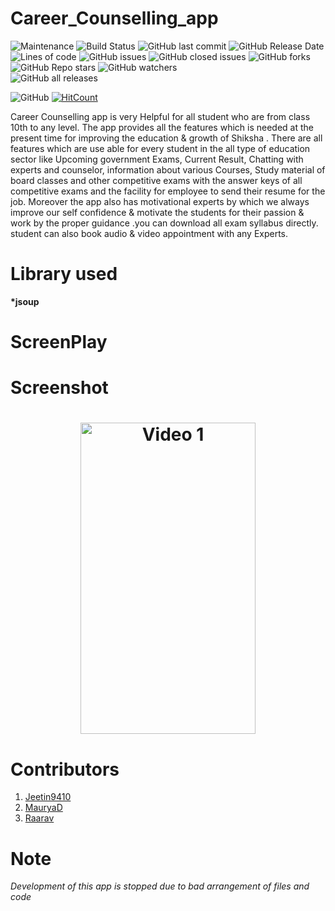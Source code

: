 # Career_Counselling_app


  ![Maintenance](https://img.shields.io/badge/Maintained%3F-No-red.svg)  ![Build Status](https://travis-ci.org/joemccann/dillinger.svg?branch=master)
 ![GitHub last commit](https://img.shields.io/github/last-commit/rawkush/Career_Counselling_app?style=plastic)
 ![GitHub Release Date](https://img.shields.io/github/release-date/rawkush/Career_Counselling_app?style=plastic) ![Lines of code](https://img.shields.io/tokei/lines/github/rawkush/Career_Counselling_app?style=plastic)
   ![GitHub issues](https://img.shields.io/github/issues/rawkush/Career_Counselling_app?style=plastic) ![GitHub closed issues](https://img.shields.io/github/issues-closed/rawkush/Career_Counselling_app?style=plastic)    ![GitHub forks](https://img.shields.io/github/forks/rawkush/Career_Counselling_app?style=social)
   ![GitHub Repo stars](https://img.shields.io/github/stars/rawkush/Career_Counselling_app?style=social)
   ![GitHub watchers](https://img.shields.io/github/watchers/rawkush/Career_Counselling_app?style=social) <br /> ![GitHub all releases](https://img.shields.io/github/downloads/rawkush/Career_Counselling_app/total?style=plastic) <br />

   ![GitHub](https://img.shields.io/github/license/rawkush/Career_Counselling_app?style=plastic)
   [![HitCount](http://hits.dwyl.com/rawkush/Career_Counselling_app.svg)](http://hits.dwyl.com/rawkush/Career_Counselling_app)
   

Career Counselling app is very Helpful for all student who are from class 10th to any level. The app provides all the features which is needed at the present time for improving the education & growth of Shiksha . 
There are all features which are use able for every student in the all type of education sector like Upcoming government Exams, Current Result, Chatting with experts and counselor, information about various Courses, Study material of board classes and other competitive exams with the answer keys of all competitive exams and the facility for employee to send their resume for the job. Moreover the app also has motivational experts by which we always improve our self confidence & motivate the students for their passion & work by the proper guidance .you can download all exam syllabus directly. student can also book audio & video appointment with any Experts.


# Library used
  <b>*jsoup</b>

# ScreenPlay

# Screenshot
<h1 align="center">
<img src="/gif/ezgif.com-video-to-gif.gif" width="280" height="498" alt="Video 1"/>

</h1>


# Contributors

<ol>
 <li>
  <a href="https://github.com/Jeetin9410">Jeetin9410</a>
 </li>
 <li>
  <a href="https://github.com/MauryaD">MauryaD</a>
 </li>
 
 <li>
 <a href="https://github.com/Raarav">Raarav</a>
 </li>
</ol>


# Note

<i>Development of this app is stopped due to bad arrangement of files and code</i>
